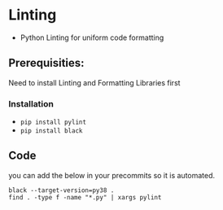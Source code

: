 # Linting
- Python Linting for uniform code formatting

## Prerequisities:
Need to install Linting and Formatting Libraries first
### Installation
- `pip install pylint`
- `pip install black`

## Code
you can add the below in your precommits so it is automated.

```shell
black --target-version=py38 .  
find . -type f -name "*.py" | xargs pylint
```